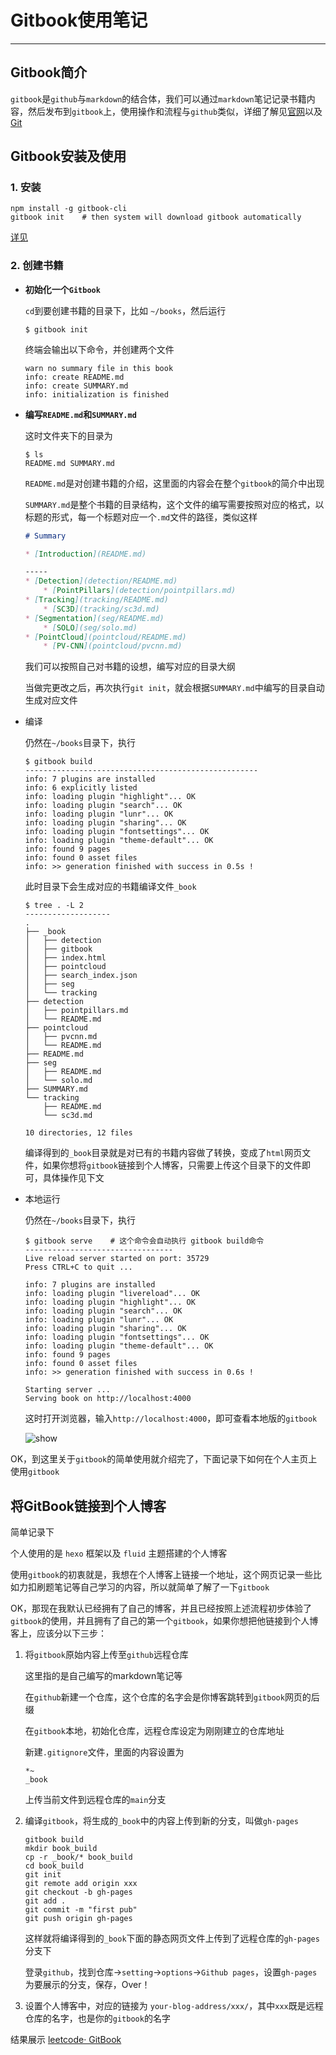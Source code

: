 # Gitbook使用笔记


---

<!-- more -->

## Gitbook简介

`gitbook`是`github`与`markdown`的结合体，我们可以通过`markdown`笔记记录书籍内容，然后发布到`gitbook`上，使用操作和流程与`github`类似，详细了解见[官网](https://www.gitbook.com/)以及[Git](https://github.com/GitbookIO/gitbook)

## Gitbook安装及使用

### 1. 安装

```
npm install -g gitbook-cli
gitbook init    # then system will download gitbook automatically
```

[详见](https://github.com/GitbookIO/gitbook/blob/master/docs/setup.md)

### 2. 创建书籍

- **初始化一个`Gitbook`**
  
  `cd`到要创建书籍的目录下，比如 `~/books`，然后运行
  
  ```shell
  $ gitbook init
  ```
  
  终端会输出以下命令，并创建两个文件
  
  ```shell
  warn no summary file in this book 
  info: create README.md 
  info: create SUMMARY.md 
  info: initialization is finished
  ```

- **编写`README.md`和`SUMMARY.md`**
  
  这时文件夹下的目录为
  
  ```shell
  $ ls
  README.md SUMMARY.md
  ```
  
  `README.md`是对创建书籍的介绍，这里面的内容会在整个`gitbook`的简介中出现
  
  `SUMMARY.md`是整个书籍的目录结构，这个文件的编写需要按照对应的格式，以标题的形式，每一个标题对应一个`.md`文件的路径，类似这样
  
  ```markdown
  # Summary
  
  * [Introduction](README.md)
  
  -----
  * [Detection](detection/README.md)
      * [PointPillars](detection/pointpillars.md)
  * [Tracking](tracking/README.md)
      * [SC3D](tracking/sc3d.md)
  * [Segmentation](seg/README.md)
      * [SOLO](seg/solo.md)
  * [PointCloud](pointcloud/README.md)
      * [PV-CNN](pointcloud/pvcnn.md)
  ```
  
  我们可以按照自己对书籍的设想，编写对应的目录大纲
  
  当做完更改之后，再次执行`git init`，就会根据`SUMMARY.md`中编写的目录自动生成对应文件

- 编译
  
  仍然在`~/books`目录下，执行
  
  ```shell
  $ gitbook build
  ----------------------------------------------------
  info: 7 plugins are installed 
  info: 6 explicitly listed 
  info: loading plugin "highlight"... OK 
  info: loading plugin "search"... OK 
  info: loading plugin "lunr"... OK 
  info: loading plugin "sharing"... OK 
  info: loading plugin "fontsettings"... OK 
  info: loading plugin "theme-default"... OK 
  info: found 9 pages 
  info: found 0 asset files 
  info: >> generation finished with success in 0.5s !
  ```
  
  此时目录下会生成对应的书籍编译文件`_book`
  
  ```shell
  $ tree . -L 2
  -------------------
  .
  ├── _book
  │   ├── detection
  │   ├── gitbook
  │   ├── index.html
  │   ├── pointcloud
  │   ├── search_index.json
  │   ├── seg
  │   └── tracking
  ├── detection
  │   ├── pointpillars.md
  │   └── README.md
  ├── pointcloud
  │   ├── pvcnn.md
  │   └── README.md
  ├── README.md
  ├── seg
  │   ├── README.md
  │   └── solo.md
  ├── SUMMARY.md
  └── tracking
      ├── README.md
      └── sc3d.md
  
  10 directories, 12 files
  ```
  
  编译得到的`_book`目录就是对已有的书籍内容做了转换，变成了`html`网页文件，如果你想将`gitbook`链接到个人博客，只需要上传这个目录下的文件即可，具体操作见下文

- 本地运行
  
  仍然在`~/books`目录下，执行
  
  ```shell
  $ gitbook serve    # 这个命令会自动执行 gitbook build命令
  ---------------------------------
  Live reload server started on port: 35729
  Press CTRL+C to quit ...
  
  info: 7 plugins are installed 
  info: loading plugin "livereload"... OK 
  info: loading plugin "highlight"... OK 
  info: loading plugin "search"... OK 
  info: loading plugin "lunr"... OK 
  info: loading plugin "sharing"... OK 
  info: loading plugin "fontsettings"... OK 
  info: loading plugin "theme-default"... OK 
  info: found 9 pages 
  info: found 0 asset files 
  info: >> generation finished with success in 0.6s ! 
  
  Starting server ...
  Serving book on http://localhost:4000
  ```
  
  这时打开浏览器，输入`http://localhost:4000`，即可查看本地版的`gitbook`
  
  ![show](how-to-use-gitbooks/3a20712b8d287db8641417a818b67b670f864e77.png)

OK，到这里关于`gitbook`的简单使用就介绍完了，下面记录下如何在个人主页上使用`gitbook`

## 将GitBook链接到个人博客

简单记录下

个人使用的是 `hexo` 框架以及 `fluid` 主题搭建的个人博客

使用`gitbook`的初衷就是，我想在个人博客上链接一个地址，这个网页记录一些比如力扣刷题笔记等自己学习的内容，所以就简单了解了一下`gitbook`

OK，那现在我默认已经拥有了自己的博客，并且已经按照上述流程初步体验了`gitbook`的使用，并且拥有了自己的第一个`gitbook`，如果你想把他链接到个人博客上，应该分以下三步：

1. 将`gitbook`原始内容上传至`github`远程仓库
   
   这里指的是自己编写的markdown笔记等
   
   在`github`新建一个仓库，这个仓库的名字会是你博客跳转到`gitbook`网页的后缀
   
   在`gitbook`本地，初始化仓库，远程仓库设定为刚刚建立的仓库地址
   
   新建`.gitignore`文件，里面的内容设置为
   
   ```git
   *~
   _book
   ```
   
   上传当前文件到远程仓库的`main`分支

2. 编译`gitbook`，将生成的`_book`中的内容上传到新的分支，叫做`gh-pages`
   
   ```
   gitbook build
   mkdir book_build
   cp -r _book/* book_build
   cd book_build
   git init
   git remote add origin xxx
   git checkout -b gh-pages
   git add .
   git commit -m "first pub"
   git push origin gh-pages
   ```
   
   这样就将编译得到的`_book`下面的静态网页文件上传到了远程仓库的`gh-pages`分支下
   
   登录`github`，找到仓库->`setting`->`options`->`Github pages`，设置`gh-pages`为要展示的分支，保存，Over！

3. 设置个人博客中，对应的链接为 `your-blog-address/xxx/`，其中`xxx`既是远程仓库的名字，也是你的`gitbook`的名字

结果展示 [leetcode· GitBook](https://shmilywh.github.io/leetcode/)
